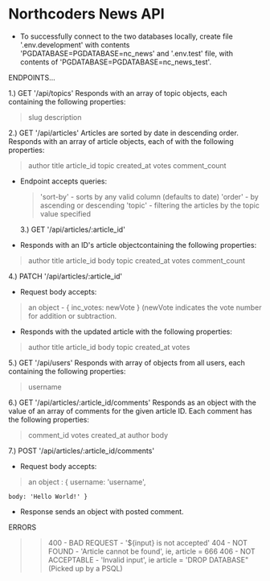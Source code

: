# Northcoders News API

- To successfully connect to the two databases locally, create file '.env.development' with contents 'PGDATABASE=PGDATABASE=nc_news' and '.env.test' file, with contents of 'PGDATABASE=PGDATABASE=nc_news_test'.

ENDPOINTS...

1.) GET '/api/topics'
Responds with an array of topic objects, each containing the following properties:

> slug
> description

2.) GET '/api/articles'
Articles are sorted by date in descending order.
Responds with an array of article objects, each of with the following properties:

> author
> title
> article_id
> topic
> created_at
> votes
> comment_count

- Endpoint accepts queries:

  > 'sort-by' - sorts by any valid column (defaults to date)
  > 'order' - by ascending or descending
  > 'topic' - filtering the articles by the topic value specified

  3.) GET '/api/articles/:article_id'

- Responds with an ID's article objectcontaining the following properties:

> author
> title
> article_id
> body
> topic
> created_at
> votes
> comment_count

4.) PATCH '/api/articles/:article_id'

- Request body accepts:

> an object - { inc_votes: newVote }
> (newVote indicates the vote number for addition or subtraction.

- Responds with the updated article with the following properties:

> author
> title
> article_id
> body
> topic
> created_at
> votes

5.) GET '/api/users'
Responds with array of objects from all users, each containing the following properties:

> username

6.) GET '/api/articles/:article_id/comments'
Responds as an object with the value of an array of comments for the given article ID. Each comment has the following properties:

> comment_id
> votes
> created_at
> author
> body

7.) POST '/api/articles/:article_id/comments'

- Request body accepts:

> an object :
> { username: 'username',

    body: 'Hello World!' }

- Response sends an object with posted comment.

ERRORS

> > 400 - BAD REQUEST - '${input} is not accepted'
> > 404 - NOT FOUND - 'Article cannot be found', ie, article = 666
> > 406 - NOT ACCEPTABLE - 'Invalid input', ie article = 'DROP DATABASE"(Picked up by a PSQL)
